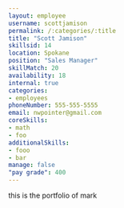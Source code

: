 ```yaml
--- 
layout: employee 
username: scottjamison
permalink: /:categories/:title 
title: "Scott Jamison" 
skillsid: 14 
location: Spokane
position: "Sales Manager"
skillMatch: 20
availability: 18
internal: true
categories: 
- employees
phoneNumber: 555-555-5555 
email: nwpointer@gmail.com
coreSkills:
- math 
- foo
additionalSkills:
- fooo
- bar
manage: false
"pay grade": 400
---
```


this is the portfolio of mark